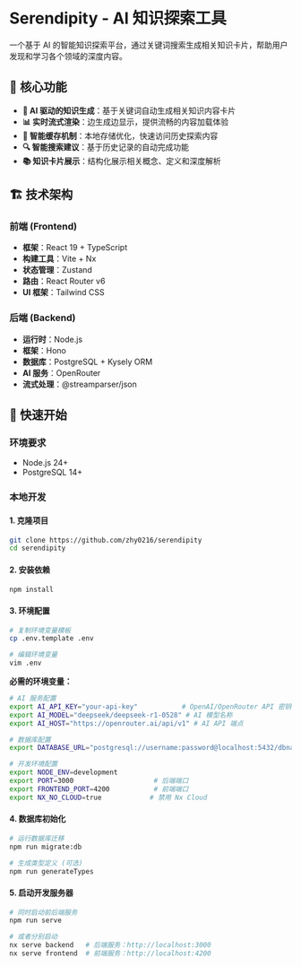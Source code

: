 # Serendipity - AI 知识探索工具

一个基于 AI 的智能知识探索平台，通过关键词搜索生成相关知识卡片，帮助用户发现和学习各个领域的深度内容。

## 🌟 核心功能

- **🤖 AI 驱动的知识生成**：基于关键词自动生成相关知识内容卡片
- **📊 实时流式渲染**：边生成边显示，提供流畅的内容加载体验
- **💾 智能缓存机制**：本地存储优化，快速访问历史探索内容
- **🔍 智能搜索建议**：基于历史记录的自动完成功能
- **📚 知识卡片展示**：结构化展示相关概念、定义和深度解析

## 🏗️ 技术架构

### 前端 (Frontend)

- **框架**：React 19 + TypeScript
- **构建工具**：Vite + Nx
- **状态管理**：Zustand
- **路由**：React Router v6
- **UI 框架**：Tailwind CSS

### 后端 (Backend)

- **运行时**：Node.js
- **框架**：Hono
- **数据库**：PostgreSQL + Kysely ORM
- **AI 服务**：OpenRouter
- **流式处理**：@streamparser/json

## 🚀 快速开始

### 环境要求

- Node.js 24+
- PostgreSQL 14+

### 本地开发

#### 1. 克隆项目

```bash
git clone https://github.com/zhy0216/serendipity
cd serendipity
```

#### 2. 安装依赖

```bash
npm install
```

#### 3. 环境配置

```bash
# 复制环境变量模板
cp .env.template .env

# 编辑环境变量
vim .env
```

**必需的环境变量：**

```bash
# AI 服务配置
export AI_API_KEY="your-api-key"           # OpenAI/OpenRouter API 密钥
export AI_MODEL="deepseek/deepseek-r1-0528" # AI 模型名称
export AI_HOST="https://openrouter.ai/api/v1" # AI API 端点

# 数据库配置
export DATABASE_URL="postgresql://username:password@localhost:5432/dbname"

# 开发环境配置
export NODE_ENV=development
export PORT=3000                    # 后端端口
export FRONTEND_PORT=4200           # 前端端口
export NX_NO_CLOUD=true            # 禁用 Nx Cloud
```

#### 4. 数据库初始化

```bash
# 运行数据库迁移
npm run migrate:db

# 生成类型定义 (可选)
npm run generateTypes
```

#### 5. 启动开发服务器

```bash
# 同时启动前后端服务
npm run serve

# 或者分别启动
nx serve backend   # 后端服务：http://localhost:3000
nx serve frontend  # 前端服务：http://localhost:4200
```

